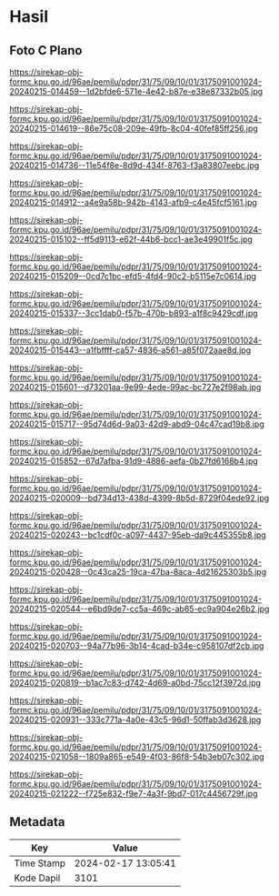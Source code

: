 # Hasil

## Foto C Plano

https://sirekap-obj-formc.kpu.go.id/96ae/pemilu/pdpr/31/75/09/10/01/3175091001024-20240215-014459--1d2bfde6-571e-4e42-b87e-e38e87332b05.jpg

https://sirekap-obj-formc.kpu.go.id/96ae/pemilu/pdpr/31/75/09/10/01/3175091001024-20240215-014619--86e75c08-209e-49fb-8c04-40fef85ff256.jpg

https://sirekap-obj-formc.kpu.go.id/96ae/pemilu/pdpr/31/75/09/10/01/3175091001024-20240215-014736--11e54f8e-8d9d-434f-8763-f3a83807eebc.jpg

https://sirekap-obj-formc.kpu.go.id/96ae/pemilu/pdpr/31/75/09/10/01/3175091001024-20240215-014912--a4e9a58b-942b-4143-afb9-c4e45fcf5161.jpg

https://sirekap-obj-formc.kpu.go.id/96ae/pemilu/pdpr/31/75/09/10/01/3175091001024-20240215-015102--ff5d9113-e62f-44b6-bcc1-ae3e49901f5c.jpg

https://sirekap-obj-formc.kpu.go.id/96ae/pemilu/pdpr/31/75/09/10/01/3175091001024-20240215-015209--0cd7c1bc-efd5-4fd4-90c2-b5115e7c0614.jpg

https://sirekap-obj-formc.kpu.go.id/96ae/pemilu/pdpr/31/75/09/10/01/3175091001024-20240215-015337--3cc1dab0-f57b-470b-b893-a1f8c9429cdf.jpg

https://sirekap-obj-formc.kpu.go.id/96ae/pemilu/pdpr/31/75/09/10/01/3175091001024-20240215-015443--a1fbffff-ca57-4836-a561-a85f072aae8d.jpg

https://sirekap-obj-formc.kpu.go.id/96ae/pemilu/pdpr/31/75/09/10/01/3175091001024-20240215-015601--d73201aa-9e99-4ede-99ac-bc727e2f98ab.jpg

https://sirekap-obj-formc.kpu.go.id/96ae/pemilu/pdpr/31/75/09/10/01/3175091001024-20240215-015717--95d74d6d-9a03-42d9-abd9-04c47cad19b8.jpg

https://sirekap-obj-formc.kpu.go.id/96ae/pemilu/pdpr/31/75/09/10/01/3175091001024-20240215-015852--67d7afba-91d9-4886-aefa-0b27fd6168b4.jpg

https://sirekap-obj-formc.kpu.go.id/96ae/pemilu/pdpr/31/75/09/10/01/3175091001024-20240215-020009--bd734d13-438d-4399-8b5d-8729f04ede92.jpg

https://sirekap-obj-formc.kpu.go.id/96ae/pemilu/pdpr/31/75/09/10/01/3175091001024-20240215-020243--bc1cdf0c-a097-4437-95eb-da9c445355b8.jpg

https://sirekap-obj-formc.kpu.go.id/96ae/pemilu/pdpr/31/75/09/10/01/3175091001024-20240215-020428--0c43ca25-19ca-47ba-8aca-4d21625303b5.jpg

https://sirekap-obj-formc.kpu.go.id/96ae/pemilu/pdpr/31/75/09/10/01/3175091001024-20240215-020544--e6bd9de7-cc5a-469c-ab65-ec9a904e26b2.jpg

https://sirekap-obj-formc.kpu.go.id/96ae/pemilu/pdpr/31/75/09/10/01/3175091001024-20240215-020703--94a77b96-3b14-4cad-b34e-c958107df2cb.jpg

https://sirekap-obj-formc.kpu.go.id/96ae/pemilu/pdpr/31/75/09/10/01/3175091001024-20240215-020819--b1ac7c83-d742-4d69-a0bd-75cc12f3972d.jpg

https://sirekap-obj-formc.kpu.go.id/96ae/pemilu/pdpr/31/75/09/10/01/3175091001024-20240215-020931--333c771a-4a0e-43c5-96d1-50ffab3d3628.jpg

https://sirekap-obj-formc.kpu.go.id/96ae/pemilu/pdpr/31/75/09/10/01/3175091001024-20240215-021058--1809a865-e549-4f03-86f8-54b3eb07c302.jpg

https://sirekap-obj-formc.kpu.go.id/96ae/pemilu/pdpr/31/75/09/10/01/3175091001024-20240215-021222--f725e832-f9e7-4a3f-9bd7-017c4456729f.jpg


## Metadata

| Key        | Value               |
| ---------- | ------------------- |
| Time Stamp | 2024-02-17 13:05:41 |
| Kode Dapil | 3101                |



